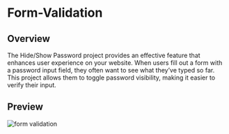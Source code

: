 # Form-Validation

## Overview
The Hide/Show Password project provides an effective feature that enhances user experience on your website. When users fill out a form with a password input field, they often want to see what they’ve typed so far. This project allows them to toggle password visibility, making it easier to verify their input.

## Preview
![form validation]()



